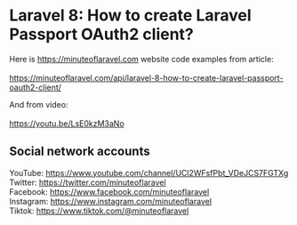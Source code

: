 # Laravel 8: How to create Laravel Passport OAuth2 client?

Here is https://minuteoflaravel.com website code examples from article: <br/><br/>
https://minuteoflaravel.com/api/laravel-8-how-to-create-laravel-passport-oauth2-client/

And from video: <br/><br/>
https://youtu.be/LsE0kzM3aNo


## Social network accounts

YouTube: https://www.youtube.com/channel/UCl2WFsfPbt_VDeJCS7FGTXg <Br>
Twitter: https://twitter.com/minuteoflaravel <br/>
Facebook: https://www.facebook.com/minuteoflaravel <Br>
Instagram: https://www.instagram.com/minuteoflaravel <Br>
Tiktok: https://www.tiktok.com/@minuteoflaravel <Br>
